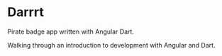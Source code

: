# Darrrt
Pirate badge app written with Angular Dart.

Walking through an introduction to development with Angular and Dart.
